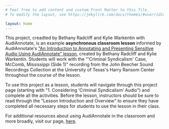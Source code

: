 ```yaml
---
# Feel free to add content and custom Front Matter to this file.
# To modify the layout, see https://jekyllrb.com/docs/themes/#overriding-theme-defaults

layout: home
---
```

This project, creadted by Bethany Radcliff and Kylie Warkentin with AudiAnnotate, is an example <strong>asynchronous classroom lesson</strong> informed by AudiAnnotate's ["An Introduction to Annotating and Presenting Sensitive Audio Using AudiAnnotate" lesson](https://bethanycayeradcliff.github.io/sensitive-audio-lesson/), created by Bethany Radcliff and Kylie Warkentin. Students will work with the "'Criminal Syndicalism' Case, McComb, Mississippi (Side 1)" recording from the John Beecher Sound Recordings Collection at the University of Texas's Harry Ransom Center throughout the course of the lesson.

To use this project as a lesson, students will navigate through this project page (starting with "1. Considering ‘Criminal Syndicalism’ Audio") and complete all the activities. Before the lesson, instructors should be sure to read through the "Lesson Introduction and Overview" to ensure they have completed all necessary steps for students to use the lesson in their class.

For additional resources about using AudiAnnotate in the classroom and more broadly, visit our page, [here](https://hipstas.github.io/AudiAnnotate/).
